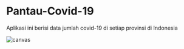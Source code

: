 # Pantau-Covid-19

Aplikasi ini berisi data jumlah covid-19 di setiap provinsi di Indonesia

![canvas](https://user-images.githubusercontent.com/59316805/117649743-176d3b00-b1ba-11eb-999d-74c6d23b0c81.png)
